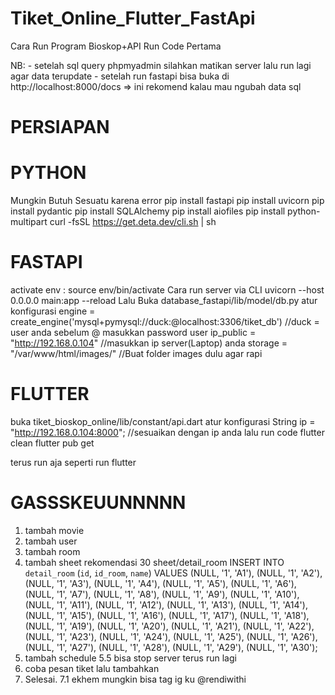 # Tiket_Online_Flutter_FastApi
Cara Run Program Bioskop+API Run Code Pertama

NB:	- setelah sql query phpmyadmin silahkan matikan server lalu run lagi agar data terupdate
	- setelah run fastapi bisa buka di http://localhost:8000/docs => ini rekomend kalau mau ngubah data sql

# PERSIAPAN

# PYTHON
Mungkin Butuh Sesuatu karena error
pip install fastapi
pip install uvicorn
pip install pydantic
pip install SQLAlchemy
pip install aiofiles
pip install python-multipart
curl -fsSL https://get.deta.dev/cli.sh | sh

# FASTAPI
activate env : source env/bin/activate
Cara run server via CLI
	uvicorn --host 0.0.0.0 main:app --reload
Lalu Buka database_fastapi/lib/model/db.py
atur konfigurasi
engine = create_engine('mysql+pymysql://duck:@localhost:3306/tiket_db')		//duck = user anda sebelum @ masukkan password user
ip_public = "http://192.168.0.104"						//masukkan ip server(Laptop) anda
storage = "/var/www/html/images/"						//Buat folder images dulu agar rapi

# FLUTTER
buka tiket_bioskop_online/lib/constant/api.dart
atur konfigurasi
String ip = "http://192.168.0.104:8000";	//sesuaikan dengan ip anda
lalu run code
	flutter clean
	flutter pub get 

terus run aja seperti run flutter
	
# GASSSKEUUNNNNN

1. tambah movie
2. tambah user
3. tambah room
4. tambah sheet rekomendasi 30 sheet/detail_room
	INSERT INTO `detail_room` (`id`, `id_room`, `name`) VALUES 
	(NULL, '1', 'A1'),
	(NULL, '1', 'A2'),
	(NULL, '1', 'A3'),
	(NULL, '1', 'A4'),
	(NULL, '1', 'A5'),
	(NULL, '1', 'A6'),
	(NULL, '1', 'A7'),
	(NULL, '1', 'A8'),
	(NULL, '1', 'A9'),
	(NULL, '1', 'A10'),
	(NULL, '1', 'A11'),
	(NULL, '1', 'A12'),
	(NULL, '1', 'A13'),
	(NULL, '1', 'A14'),
	(NULL, '1', 'A15'),
	(NULL, '1', 'A16'),
	(NULL, '1', 'A17'),
	(NULL, '1', 'A18'),
	(NULL, '1', 'A19'),
	(NULL, '1', 'A20'),
	(NULL, '1', 'A21'),
	(NULL, '1', 'A22'),
	(NULL, '1', 'A23'),
	(NULL, '1', 'A24'),
	(NULL, '1', 'A25'),
	(NULL, '1', 'A26'),
	(NULL, '1', 'A27'),
	(NULL, '1', 'A28'),
	(NULL, '1', 'A29'),
	(NULL, '1', 'A30');
5. tambah schedule
5.5 bisa stop server terus run lagi
6. coba pesan tiket lalu tambahkan
7. Selesai.
7.1 ekhem mungkin bisa tag ig ku @rendiwithi
